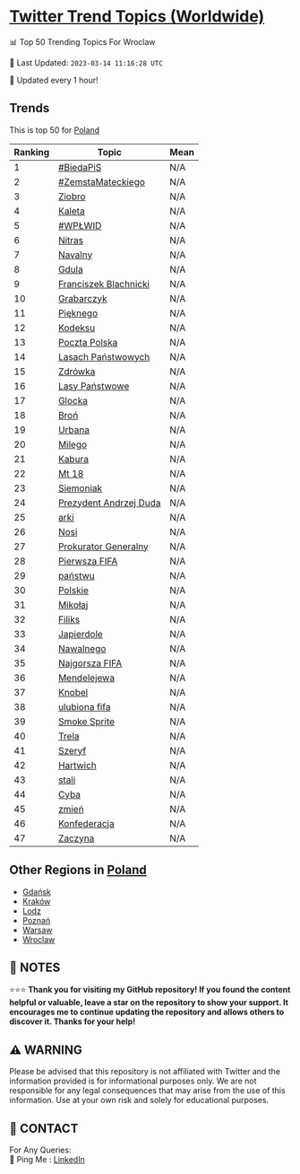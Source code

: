 [Twitter Trend Topics (Worldwide)](https://github.com/ErcinDedeoglu/Twitter-Trend-Topics)
==========


📊 Top 50 Trending Topics For Wroclaw

📆 Last Updated: `2023-03-14 11:16:28 UTC`

🔧 Updated every 1 hour!


## Trends

This is top 50 for [Poland](</Poland>)

| Ranking | Topic | Mean |
| ------- | ------------ | ------------ |
| 1 | [#BiedaPiS](http://twitter.com/search?q=%23BiedaPiS) | N/A |
| 2 | [#ZemstaMateckiego](http://twitter.com/search?q=%23ZemstaMateckiego) | N/A |
| 3 | [Ziobro](http://twitter.com/search?q=Ziobro) | N/A |
| 4 | [Kaleta](http://twitter.com/search?q=Kaleta) | N/A |
| 5 | [#WPŁWID](http://twitter.com/search?q=%23WP%c5%81WID) | N/A |
| 6 | [Nitras](http://twitter.com/search?q=Nitras) | N/A |
| 7 | [Navalny](http://twitter.com/search?q=Navalny) | N/A |
| 8 | [Gdula](http://twitter.com/search?q=Gdula) | N/A |
| 9 | [Franciszek Blachnicki](http://twitter.com/search?q=Franciszek+Blachnicki) | N/A |
| 10 | [Grabarczyk](http://twitter.com/search?q=Grabarczyk) | N/A |
| 11 | [Pięknego](http://twitter.com/search?q=Pi%c4%99knego) | N/A |
| 12 | [Kodeksu](http://twitter.com/search?q=Kodeksu) | N/A |
| 13 | [Poczta Polska](http://twitter.com/search?q=Poczta+Polska) | N/A |
| 14 | [Lasach Państwowych](http://twitter.com/search?q=Lasach+Pa%c5%84stwowych) | N/A |
| 15 | [Zdrówka](http://twitter.com/search?q=Zdr%c3%b3wka) | N/A |
| 16 | [Lasy Państwowe](http://twitter.com/search?q=Lasy+Pa%c5%84stwowe) | N/A |
| 17 | [Glocka](http://twitter.com/search?q=Glocka) | N/A |
| 18 | [Broń](http://twitter.com/search?q=Bro%c5%84) | N/A |
| 19 | [Urbana](http://twitter.com/search?q=Urbana) | N/A |
| 20 | [Milego](http://twitter.com/search?q=Milego) | N/A |
| 21 | [Kabura](http://twitter.com/search?q=Kabura) | N/A |
| 22 | [Mt 18](http://twitter.com/search?q=Mt+18) | N/A |
| 23 | [Siemoniak](http://twitter.com/search?q=Siemoniak) | N/A |
| 24 | [Prezydent Andrzej Duda](http://twitter.com/search?q=Prezydent+Andrzej+Duda) | N/A |
| 25 | [arki](http://twitter.com/search?q=arki) | N/A |
| 26 | [Nosi](http://twitter.com/search?q=Nosi) | N/A |
| 27 | [Prokurator Generalny](http://twitter.com/search?q=Prokurator+Generalny) | N/A |
| 28 | [Pierwsza FIFA](http://twitter.com/search?q=Pierwsza+FIFA) | N/A |
| 29 | [państwu](http://twitter.com/search?q=pa%c5%84stwu) | N/A |
| 30 | [Polskie](http://twitter.com/search?q=Polskie) | N/A |
| 31 | [Mikołaj](http://twitter.com/search?q=Miko%c5%82aj) | N/A |
| 32 | [Filiks](http://twitter.com/search?q=Filiks) | N/A |
| 33 | [Japierdole](http://twitter.com/search?q=Japierdole) | N/A |
| 34 | [Nawalnego](http://twitter.com/search?q=Nawalnego) | N/A |
| 35 | [Najgorsza FIFA](http://twitter.com/search?q=Najgorsza+FIFA) | N/A |
| 36 | [Mendelejewa](http://twitter.com/search?q=Mendelejewa) | N/A |
| 37 | [Knobel](http://twitter.com/search?q=Knobel) | N/A |
| 38 | [ulubiona fifa](http://twitter.com/search?q=ulubiona+fifa) | N/A |
| 39 | [Smoke Sprite](http://twitter.com/search?q=Smoke+Sprite) | N/A |
| 40 | [Trela](http://twitter.com/search?q=Trela) | N/A |
| 41 | [Szeryf](http://twitter.com/search?q=Szeryf) | N/A |
| 42 | [Hartwich](http://twitter.com/search?q=Hartwich) | N/A |
| 43 | [stali](http://twitter.com/search?q=stali) | N/A |
| 44 | [Cyba](http://twitter.com/search?q=Cyba) | N/A |
| 45 | [zmień](http://twitter.com/search?q=zmie%c5%84) | N/A |
| 46 | [Konfederacja](http://twitter.com/search?q=Konfederacja) | N/A |
| 47 | [Zaczyna](http://twitter.com/search?q=Zaczyna) | N/A |



## Other Regions in [Poland](</Poland>)

* [Gdańsk](</Poland/Gdańsk.md>)
* [Kraków](</Poland/Kraków.md>)
* [Lodz](</Poland/Lodz.md>)
* [Poznań](</Poland/Poznań.md>)
* [Warsaw](</Poland/Warsaw.md>)
* [Wroclaw](</Poland/Wroclaw.md>)



## 📝 NOTES

⭐⭐⭐ **Thank you for visiting my GitHub repository! If you found the content helpful or valuable, leave a star on the repository to show your support. It encourages me to continue updating the repository and allows others to discover it. Thanks for your help!**


## ⚠️ WARNING

Please be advised that this repository is not affiliated with Twitter and the information provided is for informational purposes only. We are not responsible for any legal consequences that may arise from the use of this information. Use at your own risk and solely for educational purposes.


## 📨 CONTACT

 For Any Queries:  
            🏓 Ping Me : [LinkedIn](https://www.linkedin.com/in/ercindedeoglu/)
